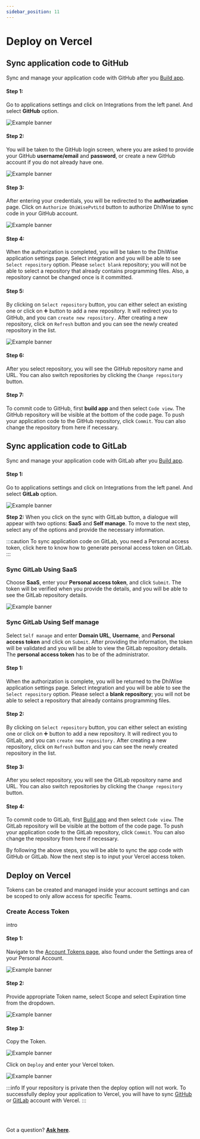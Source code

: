 ```yaml
---
sidebar_position: 11
---
```

# Deploy on Vercel

## **Sync application code to GitHub**

Sync and manage your application code with GitHub after you <a href="/docs/react/build-app#build-app-to-generate-code">Build app</a>.

#### **Step 1:** 
Go to applications settings and click on Integrations from the left panel. And select **GitHub** option.

![Example banner](./img/React-gitlab1.gif)

#### **Step 2:** 
You will be taken to the GitHub login screen, where you are asked to provide your GitHub **username/email** and **password**, or create a new GitHub account if you do not already have one.

![Example banner](../ios/images/git/step2.gif)

#### **Step 3:** 
After entering your credentials, you will be redirected to the **authorization** page. Click on `Authorize DhiWisePvtLtd` button to authorize DhiWise to sync code in your GitHub account.

![Example banner](../ios/images/git/step3.gif)

#### **Step 4:** 
When the authorization is completed, you will be taken to the DhiWise application settings page. Select integration and you will be able to see `Select repository` option. Please `select blank` repository; you will not be able to select a repository that already contains programming files. Also, a repository cannot be changed once is it committed.


#### **Step 5:** 
By clicking on `Select repository` button, you can either select an existing one or click on ➕ button to add a new repository. It will redirect you to GitHub, and you can `create new repository.` After creating a new repository, click on `Refresh` button and you can see the newly created repository in the list.

![Example banner](../ios/images/git/step5.gif)

#### **Step 6:** 
After you select repository, you will see the GitHub repository name and URL. You can also switch repositories by clicking the `Change repository` button.

#### **Step 7:** 
To commit code to GitHub, first **build app** and then select `Code view`. The GitHub repository will be visible at the bottom of the code page. To push your application code to the GitHub repository, click `Commit`. You can also change the repository from here if necessary.


## **Sync application code to GitLab**

Sync and manage your application code with GitLab after you <a href="/docs/react/build-app#build-app-to-generate-code">Build app</a>.

#### **Step 1:** 
Go to applications settings and click on Integrations from the left panel. And select **GitLab** option.

![Example banner](../ios/images/git/gitlab.gif)

**Step 2:** When you click on the sync with GitLab button, a dialogue will appear with two options: **SaaS** and **Self manage**. To move to the next step, select any of the options and provide the necessary information.

:::caution
To sync application code on GitLab, you need a Personal access token, click here to know how to generate personal access token on GitLab.
:::

### Sync GitLab Using SaaS

Choose **SaaS**, enter your **Personal access token**, and click `Submit`. The token will be verified when you provide the details, and you will be able to see the GitLab repository details.

![Example banner](../ios/images/git/ios_deploy_download%20code_%20gitlab_%20using_saas.png)

### Sync GitLab Using Self manage

Select `Self manage` and enter **Domain URL**, **Username**, and **Personal access token** and click on `Submit`. After providing the information, the token will be validated and you will be able to view the GitLab repository details. The **personal access token** has to be of the administrator.

#### **Step 1:** 
When the authorization is complete, you will be returned to the DhiWise application settings page. Select integration and you will be able to see the `Select repository` option. Please select a **blank repository**; you will not be able to select a repository that already contains programming files.


#### **Step 2:** 
By clicking on `Select repository` button, you can either select an existing one or click on ➕ button to add a new repository. It will redirect you to GitLab, and you can `create new repository.` After creating a new repository, click on `Refresh` button and you can see the newly created repository in the list.


#### **Step 3:** 
After you select repository, you will see the GitLab repository name and URL. You can also switch repositories by clicking the `Change repository` button.

#### **Step 4:** 
To commit code to GitLab, first <a href="/docs/react/build-app">Build app</a> and then select `Code view`. The GitLab repository will be visible at the bottom of the code page. To push your application code to the GitLab repository, click `Commit`. You can also change the repository from here if necessary.


By following the above steps, you will be able to sync the app code with GitHub or GitLab. Now the next step is to input your Vercel access token.

## **Deploy on Vercel**

Tokens can be created and managed inside your account settings and can be scoped to only allow access for specific Teams.

### Create Access Token

intro

#### **Step 1:**
Navigate to the <a href="https://vercel.com/login?next=%2Faccount%2Ftokens" target="_blank">Account Tokens page</a>, also found under the Settings area of your Personal Account.

![Example banner](./img/tokens-vercel.png)
#### **Step 2:**
Provide appropriate Token name, select Scope and select Expiration time from the dropdown.

![Example banner](./img/tokens-vercel-2.png)

#### **Step 3:**
Copy the Token.

![Example banner](./img/token-created.png)

Click on `Deploy` and enter your Vercel token.

![Example banner](./img/deploy-to-vercel.png)

:::info
If your repository is private then the deploy option will not work. To successfully deploy your application to Vercel, you will have to sync <a href="/docs/react/deploy-on-vercel#sync-application-code-to-github">GitHub</a> or <a href="/docs/react/deploy-on-vercel#sync-application-code-to-gitlab">GitLab</a> account with Vercel.
:::


<br/>
<br/>

 Got a question? [**Ask here**](https://discord.com/invite/rFMnCG5MZ7).



